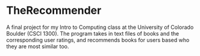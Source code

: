 # TheRecommender
A final project for my Intro to Computing class at the University of Colorado Boulder (CSCI 1300). The program takes in text files of books and  the corresponding user ratings, and recommends books for users based who they are most similar too. 
